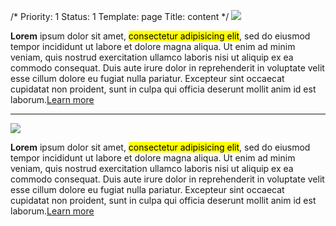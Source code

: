 /*
Priority: 1
Status: 1
Template: page
Title: content
*/
<img src="[%uploads%]/banner1.jpg" />
<p>
  <b>Lorem</b> ipsum dolor sit amet, <mark>consectetur adipisicing elit</mark>,
  sed do eiusmod tempor incididunt ut labore et dolore magna aliqua.
  Ut enim ad minim veniam, quis nostrud exercitation ullamco laboris nisi ut
  aliquip ex ea commodo consequat. Duis aute irure dolor in reprehenderit in
  voluptate velit esse cillum dolore eu fugiat nulla pariatur. Excepteur sint
  occaecat cupidatat non proident, sunt in culpa qui officia deserunt mollit
  anim id est laborum.<a href="">Learn more</a>
</p>
<hr />
<img src="[%uploads%]/banner2.jpg" />
<p>
  <b>Lorem</b> ipsum dolor sit amet, <mark>consectetur adipisicing elit</mark>,
  sed do eiusmod tempor incididunt ut labore et dolore magna aliqua.
  Ut enim ad minim veniam, quis nostrud exercitation ullamco laboris nisi ut
  aliquip ex ea commodo consequat. Duis aute irure dolor in reprehenderit in
  voluptate velit esse cillum dolore eu fugiat nulla pariatur. Excepteur sint
  occaecat cupidatat non proident, sunt in culpa qui officia deserunt mollit
  anim id est laborum.<a href="">Learn more</a>
</p>
